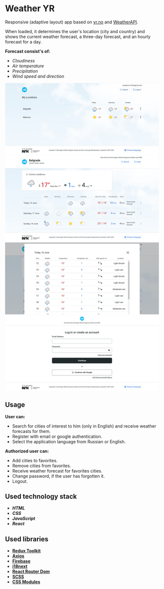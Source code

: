 # Weather YR

Responsive (adaptive layout) app based on [yr.no](https://www.yr.no/en) and [WeatherAPI](https://www.weatherapi.com/).

When loaded, it determines the user's location (city and country) and shows the current weather forecast, a three-day forecast, and an hourly forecast for a day.

__Forecast consist's of:__
- _Cloudiness_
- _Air temperature_
- _Precipitation_
- _Wind speed and direction_

![Weather YR screenshot 1](https://github.com/sereginlev/weather-yr/blob/master/screenshot-1.jpg)
![Weather YR screenshot 2](https://github.com/sereginlev/weather-yr/blob/master/screenshot-2.png)
![Weather YR screenshot 3](https://github.com/sereginlev/weather-yr/blob/master/screenshot-3.jpg)
![Weather YR screenshot 4](https://github.com/sereginlev/weather-yr/blob/master/screenshot-4.png)

## Usage

__User can:__
- Search for cities of interest to him (only in English) and receive weather forecasts for them.
- Register with email or google authentication.
- Select the application language from Russian or English.

__Authorized user can:__

- Add cities to favorites.
- Remove cities from favorites.
- Receive weather forecast for favorites cities.
- Change password, if the user has forgotten it.
- Logout.

## Used technology stack

- ___HTML___
- ___CSS___
- ___JavaScript___
- ___React___

## Used libraries

- __[Redux Toolkit](https://redux-toolkit.js.org/)__
- __[Axios](https://axios-http.com/docs/intro)__
- __[Firebase](https://firebase.google.com/)__
- __[i18next](https://www.i18next.com/)__
- __[React Router Dom](https://reactrouter.com/en/main)__
- __[SCSS](https://sass-lang.com/)__
- __[CSS Modules](https://github.com/css-modules/css-modules)__
